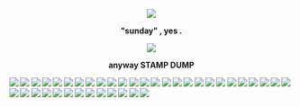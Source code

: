 
<p align="center" width="100%">
   <img src="https://komarev.com/ghpvc/?username=NxAou&style=for-the-badge&label=✧✦&color=72c1f2"> 
<p align="center" 
 <p align="center"><strong> "sunday" , yes .
</p>
     <p align="center" width="1000">
    <img src="https://64.media.tumblr.com/745d3b22af60345a4f8ab90235e27e1d/984fb0ea4d8d92a0-21/s400x600/c1bfa73ffc2228e0790e5baa2c9fe397c33ec065.gifv" > 
     </p>
    <p align="center"><strong> anyway STAMP DUMP  
    </p>

<img src="https://64.media.tumblr.com/17e7f51e27c14f4360739a4113306e51/473928ea48888009-16/s100x200/4a5cf44a6826e8a31ad60bdfcd9598dac73eddeb.jpg"> <img src="https://64.media.tumblr.com/c50bdf29db30a11b145ffa82f191ed31/3c74d06b377fdc9b-b2/s100x200/97fb2bb90fb707f0ff36f7031c8c90c3a2a1a675.pnj"> <img src="https://64.media.tumblr.com/96e69a036b4c2e84a464fe9ad41ae495/6f072ea04e7b6c72-db/s100x200/2fc6d547fa9d516036636e8c3a2b57b88f892f0e.gifv"> <img src="https://64.media.tumblr.com/a8005009908fe11ec7e3719a8c7ad9c0/6f072ea04e7b6c72-72/s100x200/74e388ab76e58e3220239ac9df751f21e47ccc8a.pnj"> <img src="https://64.media.tumblr.com/e671d51ec0316ca5ccdd5eb33f43ac69/bfaaeb60d3ffc0b4-ce/s100x200/3b5a30841a3e30268f59438628594ee3c7fd404c.gifv"> <img src="https://64.media.tumblr.com/fa75183abec55513e7d215a201c94b2d/a5b6896041f0ab1d-d8/s100x200/601f887f57011c1b9236aa9205a1655128456ad7.webp"> <img src="https://64.media.tumblr.com/74b6c082dc00736ae88686e8ffd61729/a5b6896041f0ab1d-ea/s100x200/22f51308d5939091dca523bb691cdbaa54b983ef.pnj"> <img src="https://64.media.tumblr.com/362623bd82d973eaf290c96d6127084e/fddcf9c041d8da0a-81/s100x200/04d9340ea25b7b2998fecd9847f0085c0f526643.pnj"> <img src="https://64.media.tumblr.com/ef32b8095349f3641fd1cc035529af85/cae7cabe6833fef0-c6/s100x200/3d42806d52e8f367552fa52651cbf746178a9674.pnj"> <img src="https://64.media.tumblr.com/da3bbcd4f58be5d6ae6c4516800a06c5/cf90d1c710160785-17/s100x200/f023f1c2a87eec12264afe0a4eec0e62e996df37.gifv"> <img src="https://64.media.tumblr.com/8799dd967b05d6d25073496ada2dcee6/7fd8de99c27e763a-fc/s100x200/a7bb7effcc93fe312a39d4878981617c455f008f.gifv"> <img src="https://64.media.tumblr.com/7c50c76b674d3dc94e6571914f94e42c/79db89ea4dd40b8f-3d/s100x200/03cd156492dc53a5dc66b6699e3df2265216700f.pnj"> <img src="https://64.media.tumblr.com/d716c185a002c4be3769512be1b77d34/c91e8a21ee867eef-46/s100x200/82af7639d0e4846729a84db889d49e882fedebba.gifv"> <img src="https://64.media.tumblr.com/9d6883f1c00aa537aa2973c20d64a779/034993dfbfe64466-75/s100x200/6b54e8509eff0a8ee82cc6e3d5643c6cf568a263.pnj"> <img src="https://64.media.tumblr.com/0cb44bb2d7d33c07153149aa18c243d3/034993dfbfe64466-8c/s100x200/8dc2de6dd7922cbf2e74d27c752e9b3a44cff458.jpg"> <img src="https://64.media.tumblr.com/8db257366fc8585c17164cf803edc194/034993dfbfe64466-52/s100x200/f6b6de096b467c175c06e26ec32437a079c15aa8.jpg"> <img src="https://64.media.tumblr.com/3428af2b5c02b45517fd795c6d69e00c/1172a51b22131685-80/s100x200/c1b10e2ad6304debcb0077685052f4a8b9b2855b.gifv"> <img src="https://64.media.tumblr.com/19d4422467fb3b1186696f48451e7558/1172a51b22131685-85/s100x200/db2964da99a18d047d6a352e372a74e164387a83.gifv"> <img src="https://64.media.tumblr.com/7f4a9d084ca06dc43fabb3b9e724d1e1/1172a51b22131685-2a/s100x200/bde3d651ba7a59231edb052bce9ce25563f2cc70.pnj"> <img src="https://64.media.tumblr.com/7f7ef4b2c436024427dfcf052111ac2b/1172a51b22131685-70/s100x200/7e11c14e56ac52c128c1f67eb5663faa69eab8f2.pnj"> <img src="https://64.media.tumblr.com/379b03784dcb920a47936107678aecf6/d707fae9335da723-b8/s100x200/021e5696598de5e355f07e365223d9720797f44c.pnj"> <img src="https://64.media.tumblr.com/2c8913ba8b6c2e776e24afddca5b13c6/5ac7c5d6f23cab0a-f2/s100x200/c8fba7430276ca76da7e75ce9058e35a1c57d49a.gifv"> <img src="https://64.media.tumblr.com/2be8f901a7799c9001fc9783007f1f2b/4d34e0a2df867355-f6/s100x200/a101fbb3655ac55382cc619de1e15900ea6270df.gifv"> <img src="https://64.media.tumblr.com/5d38fc5b8cd2d8e0f252f10efb76d1ad/b9fa967118b999fa-3f/s100x200/adc7450baad4aa488c3bca60d7d70dc6abea7920.pnj"> <img src="https://64.media.tumblr.com/077423f50fd8c73dd96f4a6065cc2119/c4323b9fc910bae1-fb/s100x200/7ad8775b30cf87a1a2d24d3256531e6dc918b362.gifv"> <img src="https://64.media.tumblr.com/5d6e5db1972d10fb7d4707c72ead9dd0/e5e999bb453b6265-1e/s100x200/a36e9490870cc4b6107214ab83a822d376f4ef83.gifv"> <img src="https://64.media.tumblr.com/f310501fa5d81f10f3121e89910a92c9/d77823ffd65a1ac8-c1/s100x200/bc0996fb532d89e3d932ff6484c2b65cb532e7ae.gifv"> <img src="https://64.media.tumblr.com/a2ca8e52e236ea29126fcae94aeaf523/04a9620f8b93f225-16/s100x200/3f40400a9157cca557f6ddc73c35894ef20c271a.gifv"> <img src="https://64.media.tumblr.com/8f5a5a18963e536b2443671f031e0cbe/8ad6b1a7b2bb0f95-85/s100x200/d7c2ac00fb0832a84b74c8e4b20c01c3ed5552d7.gifv"> <img src="https://64.media.tumblr.com/a04c5e1aa127c633168d70ada1722a90/dc4e169511967bbd-b2/s100x200/9691a6876b160365563247a1b291b075175d5938.pnj"> <img src="https://64.media.tumblr.com/6b6d39625c3a4ca5cb5bbd5f04c69141/aaf617bf71cc7ba7-68/s100x200/17ec4e7177884725807807143407409fe8e5d78c.jpg"> <img src="https://64.media.tumblr.com/e324f48e407d0fd54656cd36198f7ead/695369241b0b852b-46/s100x200/0455504c726435d5f74cb5a67ad4ee588d8702b3.pnj"> <img src="https://64.media.tumblr.com/4831fafef6f1a4f4cb490802d9e342ed/3584347fce5c9308-da/s100x200/c97a5512907ef5c08a239c84d38c7f0fc6150646.jpg"> <img src="https://64.media.tumblr.com/ca04d240be06a9b8f3b009dd844830f7/5e5d02f1f6821b09-77/s100x200/a428642db59e167538c1623b067c55e2a6a34ba2.pnj"> <img src="https://64.media.tumblr.com/2b6bcd6d26c858e3856f6a7f6d04af1c/aa233c22e409450d-6e/s100x200/55488892e60fa34aa518b11f90744cd2b256d107.gifv"> <img src="https://64.media.tumblr.com/52e99cc31983aa1fae9bf8327256a346/e070ee83fc8c791d-b4/s100x200/fca57632ac7013c5d76fd3842d117b3a89b5d75d.pnj"> <img src="https://64.media.tumblr.com/a47ee3bb8617be898657c9aa2e902727/75d16fe9c791f293-b0/s100x200/99e3b2761fd4de98c787dc61189e6178259bc9c8.gifv"> <img src="https://64.media.tumblr.com/aecd3ceee191ae3c4c57cbb6fd9f5b91/3929f5ece1796d55-88/s100x200/77ead375136d901cfad8612241bf69ba2c115d97.gifv"> <img src="https://64.media.tumblr.com/6ca7a603228e190d0c60da26f46958dc/a85442fc476b50b1-61/s100x200/2bd918779db19aa024a4c9564c5d8b1f797ca819.pnj">









